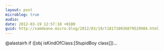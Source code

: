 ```yaml
---
layout: post
microblog: true
audio: 
date: 2012-03-19 12:57:18 +0100
guid: http://samdeane.micro.blog/2012/03/19/t181710936879529984.html
---
```

@alastairh if ([obj isKindOfClass:[StupidBoy class]])…
